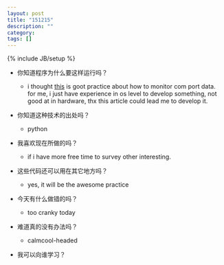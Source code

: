 ```yaml
---
layout: post
title: "151215"
description: ""
category: 
tags: []
---
```

{% include JB/setup %}

* 你知道程序为什么要这样运行吗？
  * i thought [this](https://www.dotblogs.com.tw/yc421206/archive/2013/04/16/101685.aspx) is goot practice about how to monitor com port data. for me, i just have experience in os level to develop something, not good at in hardware, thx this article could lead me to develop it.
  
* 你知道这种技术的出处吗？
  * python

* 我喜欢现在所做的吗？
  * if i have more free time to survey other interesting.

* 这些代码还可以用在其它地方吗？
  * yes, it will be the awesome practice

* 今天有什么做错的吗？
  * too cranky today

* 难道真的没有办法吗？
  * calmcool-headed 

* 我可以向谁学习？
 
